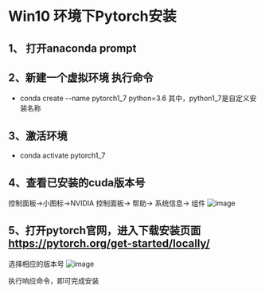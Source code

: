 # Win10 环境下Pytorch安装
## 1、 打开anaconda prompt
## 2、新建一个虚拟环境 执行命令
- conda create --name pytorch1_7 python=3.6 
其中，python1_7是自定义安装名称
## 3、激活环境
- conda activate pytorch1_7
## 4、查看已安装的cuda版本号
控制面板->小图标->NVIDIA 控制面板-> 帮助-> 系统信息-> 组件
![image](https://user-images.githubusercontent.com/44308340/134904591-661b8594-e250-486c-a16d-34d3b449285e.png)
## 5、打开pytorch官网，进入下载安装页面 https://pytorch.org/get-started/locally/
选择相应的版本号
![image](https://user-images.githubusercontent.com/44308340/134905246-a178c886-40b5-41e7-93f5-acf7cb717187.png)

执行响应命令，即可完成安装 
